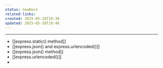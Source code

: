 ```yaml
---
status: newBorn
related-links: 
created: 2025-05-28T10:39
updated: 2025-05-28T19:48
---
```

---

- [[express.static() method]]
- [[express.json() and express.urlencoded()]]
- [[express.json() method]]
- [[express.urlencoded()]]
- 

